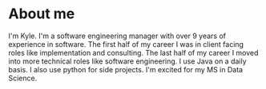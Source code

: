 # About me
I'm Kyle. I'm a software engineering manager with over 9 years of experience in software. The first half of my career I was in client facing roles like implementation and consulting. The last half of my career I moved into more technical roles like software engineering. I use Java on a daily basis. I also use python for side projects. I'm excited for my MS in Data Science.
